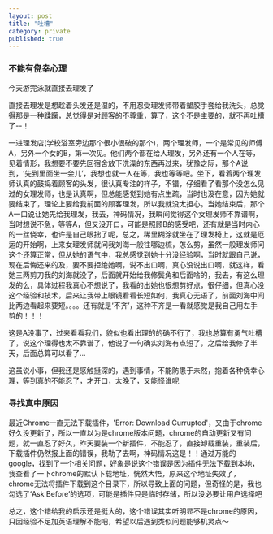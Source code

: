 ```yaml
---
layout: post
title: "吐槽"
category: private
published: true
---
```



### 不能有侥幸心理

今天游完泳就直接去理发了

直接去理发是想趁着头发还是湿的，不用忍受理发师带着塑胶手套给我洗头，总觉得那是一种蹂躏，总觉得是对顾客的不尊重，算了，这个不是主要的，就不再吐槽了--！

一进理发店(学校浴室旁边那个很小很破的那个)，两个理发师，一个是常见的师傅A，另外一个女的B，第一次见。他们两个都在给人理发，另外还有一个人在等，见着情形，我想要不要先回宿舍放下洗澡的东西再过来，犹豫之际，那个A说到，‘先到里面坐一会儿’，我想也就一人在等，我也等等吧。坐下，看着两个理发师认真的鼓捣着顾客的头发，很认真专注的样子，不错，仔细看了看那个没怎么见过的女理发师，也是认真啊，但总能感觉到她有点生疏，当时也没在意，因为她就要结束了，理论上要给我前面的顾客理发，所以我就没太担心。当她结束后，那个A一口说让她先给我理发，我去，神码情况，我瞬间觉得这个女理发师不靠谱啊，当时想说不急，等等A，但又没开口，可能是照顾B的感受吧，还有就是当时内心的一丝侥幸，也许是自己眼拙了呢，总之，稀里糊涂就坐在了理发椅上，这就是厄运的开始啊，上来女理发师就问我刘海一般往哪边梳，怎么剪，虽然一般理发师问这个还算正常，但从她的语气中，我总感觉到她十分没经验啊，当时就跟自己说，现在后悔还来的及，要不要拒绝她啊，说不出口啊，真心没说出口啊，就这样，看她三两剪刀我的刘海就没了，后面就开始给我修鬓角和后面啥的，我去，有这么理发的么，具体过程我真心不想说了，我看的出她也很想剪好点，很仔细，但真心没这个经验和技术，后来让我带上眼镜看看长短如何，我真心无语了，前面刘海中间比两边看起来要短。。。。还有就是‘不齐’，这种不齐是一看就感觉是我自己用左手剪的！！！

这是A没事了，过来看看我们，貌似也看出理的的确不行了，我也总算有勇气吐槽了，说这个理得也太不靠谱了，他说了一句确实刘海有点短了，之后给我修了半天，后面总算可以看了...

这虽说小事，但我还是感触挺深的，遇到事情，不能防患于未然，抱着各种侥幸心理，等到真的不能忍了，才开口，太晚了，又能怪谁呢

### 寻找真中原因
最近Chrome一直无法下载插件，'Error: Download
Currupted'，又由于chrome好久没更新了，所以一直以为是chrome版本问题，chrome的自动更新又有问题，就一直忍了好久，昨天要装一个新插件，不能忍了，直接卸载重装，重装后，下载插件仍然报上面的错误，我勒了去啊，神码情况这是！！通过万能的google，找到了一个相关问题，好象是说这个错误是因为插件无法下载到本地，我查看了一下chrome的默认下载地址，恍然大悟，原来这个地址失效了，chrome无法将插件下载到这个目录下，所以导致上面的问题，但奇怪的是，我也勾选了‘Ask
Before’的选项，可能是插件只是临时存储，所以没必要让用户选择吧

总之，这个错给我的启示还是挺大的，这个错误其实听明显不是chrome的原因，只因经验不足加英语理解不能吧，希望以后遇到类似问题能够机灵点～

